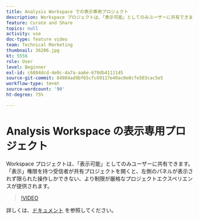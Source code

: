 ```yaml
---
title: Analysis Workspace での表示専用プロジェクト
description: Workspace プロジェクトは、「表示可能」としてのみユーザーに共有できます。 「表示」権限を持つ受信者が共有プロジェクトを開くと、左側のパネルが表示されず限られた操作しかできない、より制限が厳格なプロジェクトエクスペリエンスが提供されます。
feature: Curate and Share
topics: null
activity: use
doc-type: feature video
team: Technical Marketing
thumbnail: 36206.jpg
kt: 5556
role: User
level: Beginner
exl-id: c6884dcd-4e0c-4a7a-aa6e-670db4111145
source-git-commit: 84984ad9bf65cfc69117e40ac0e0cfe503cac5e5
workflow-type: tm+mt
source-wordcount: '90'
ht-degree: 75%

---
```


# Analysis Workspace の表示専用プロジェクト

Workspace プロジェクトは、「表示可能」としてのみユーザーに共有できます。 「表示」権限を持つ受信者が共有プロジェクトを開くと、左側のパネルが表示されず限られた操作しかできない、より制限が厳格なプロジェクトエクスペリエンスが提供されます。

>[!VIDEO](https://video.tv.adobe.com/v/36206/?quality=12&learn=on)

詳しくは、[ドキュメント](https://experienceleague.adobe.com/docs/analytics/analyze/analysis-workspace/curate-share/view-only-projects.html?lang=ja) を参照してください。
